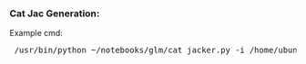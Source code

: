 ### Cat Jac Generation:

Example cmd: 
<pre> /usr/bin/python ~/notebooks/glm/cat_jacker.py -i /home/ubuntu/seq/Jett_tests/tnpB_OMG_hits_cds_igs_sub.csv -p 3 -o ~/sheets/Jett_tests/cat_jacs/tnpB -f True</pre>
